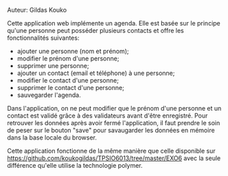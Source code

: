 Auteur: Gildas Kouko

Cette application web implémente un agenda. Elle est basée sur le principe qu'une personne peut posséder plusieurs
contacts et offre les fonctionnalités suivantes:
 
- ajouter une personne (nom et  prénom);
- modifier le prénom d'une personne;
- supprimer une personne;
- ajouter un contact (email et téléphone) à une personne;
- modifier le contact d'une personne;
- supprimer le contact d'une personne;
- sauvegarder l'agenda.

Dans l'application, on ne peut modifier que le prénom d'une personne et un contact est validé grâce à des validateurs
avant d'être enregistré. Pour retrouver les données après avoir fermé l'application, il faut prendre le soin de peser
sur le bouton "save" pour savaugarder les données en mémoire dans la base locale du browser.

Cette application fonctionne de la même manière que celle disponible sur https://github.com/koukogildas/TPSIO6013/tree/master/EXO6
avec la seule différence qu'elle utilise la technologie polymer.